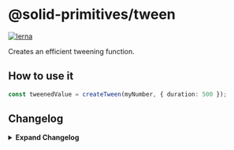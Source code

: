 # @solid-primitives/tween

[![lerna](https://img.shields.io/badge/maintained%20with-lerna-cc00ff.svg)](https://lerna.js.org/)

Creates an efficient tweening function.

## How to use it

```ts
const tweenedValue = createTween(myNumber, { duration: 500 });
```

## Changelog

<details>
<summary><b>Expand Changelog</b></summary>

1.0.0

Initial commit and publish of debounce primitive.

</details>
